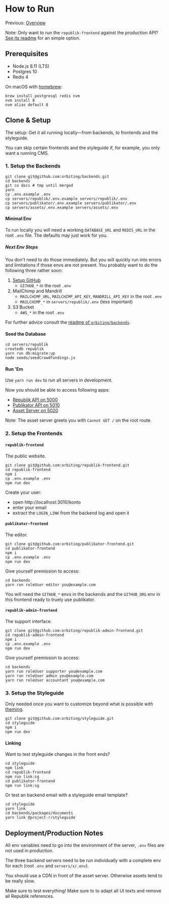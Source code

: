 # How to Run

Previous: [Overview](./overview.md)

Note: Only want to run the `republik-frontend` against the production API? [See its readme](https://github.com/orbiting/republik-frontend) for an simple option.

## Prerequisites

- Node.js 8.11 (LTS)
- Postgres 10
- Redis 4

On macOS with [homebrew](https://brew.sh/):
```
brew install postgresql redis nvm
nvm install 8
nvm alias default 8
```

## Clone & Setup

The setup: Get it all running locally—from backends, to frontends and the styleguide.

You can skip certain frontends and the styleguide if, for example, you only want a running CMS.

### 1. Setup the Backends

```
git clone git@github.com:orbiting/backends.git
cd backends
git co docs # tmp until merged
yarn
cp .env.example .env
cp servers/republik/.env.example servers/republik/.env
cp servers/publikator/.env.example servers/publikator/.env
cp servers/assets/.env.example servers/assets/.env
```

#### Minimal Env 

To run locally you will need a working `DATABASE_URL` and `REDIS_URL` in the root `.env` file. The defaults may just work for you.

##### Next Env Steps

You don't need to do those immediately. But you will quickly run into errors and limitations if those envs are not present. You probably want to do the following three rather soon:

1. [Setup GitHub](https://github.com/orbiting/backends/tree/master/servers/publikator#github) 
    - `GITHUB_*` in the root `.env`
2. MailChimp and Mandrill
    - `MAILCHIMP_URL`, `MAILCHIMP_API_KEY`, `MANDRILL_API_KEY` in the root `.env`
    - `MAILCHIMP_*` in `servers/republik/.env` (less important)
3. S3 Bucket
    - `AWS_*` in the root `.env`

For further advice consult the [readme of `orbiting/backends`](https://github.com/orbiting/backends#envs).

#### Seed the Database

```
cd servers/republik
createdb republik
yarn run db:migrate:up
node seeds/seedCrowdfundings.js
```

#### Run 'Em

Use `yarn run dev` to run all servers in development.

Now you should be able to access following apps:

- [Republik API on 5000](http://localhost:5000/graphiql)
- [Publikator API on 5010](http://localhost:5010/graphiql)
- [Asset Server on 5020](http://localhost:5020/)

Note: The asset server greets you with `Cannot GET /` on the root route.

### 2. Setup the Frontends 

#### `republik-frontend`

The public website.

```
git clone git@github.com:orbiting/republik-frontend.git
cd republik-frontend
npm i
cp .env.example .env
npm run dev
```

Create your user:
- open http://localhost:3010/konto
- enter your email
- extract the `LOGIN_LINK` from the backend log and open it

#### `publikator-frontend`

The editor.

```
git clone git@github.com:orbiting/publikator-frontend.git
cd publikator-frontend
npm i
cp .env.example .env
npm run dev
```

Give yourself premission to access:

```
cd backends
yarn run roleUser editor you@example.com
```

You will need the `GITHUB_*` envs in the backends and the `GITHUB_ORG` env in this frontend ready to truely use publikator.

#### `republik-admin-frontend`

The support interface.

```
git clone git@github.com:orbiting/republik-admin-frontend.git
cd republik-admin-frontend
npm i
cp .env.example .env
npm run dev
```

Give yourself premission to access:

```
cd backends
yarn run roleUser supporter you@example.com
yarn run roleUser admin you@example.com
yarn run roleUser accountant you@example.com
```

### 3. Setup the Styleguide

Only needed once you want to customize beyond what is possible with [theming](https://github.com/orbiting/styleguide#theming).

```
git clone git@github.com:orbiting/styleguide.git
cd styleguide
npm i
npm run dev
```

#### Linking

Want to test styleguide changes in the front ends?

```
cd styleguide
npm link
cd republik-frontend
npm run link:sg
cd publikator-frontend
npm run link:sg
```

Or test an backend email with a styleguide email template?

```
cd styleguide
yarn link
cd backends/packages/documents
yarn link @project-r/styleguide
```

## Deployment/Production Notes

All env variables need to go into the environment of the server, `.env` files are not used in production.

The three backend servers need to be run individually with a complete env for each (root `.env` and `servers/x/.env`).

You should use a CDN in front of the asset server. Otherwise assets tend to be really slow.

Make sure to test everything! Make sure to to adapt all UI texts and remove all Republik references.
